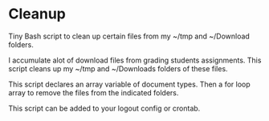 # Cleanup
Tiny Bash script to clean up certain files from my ~/tmp and ~/Download folders.

I accumulate alot of download files from grading students assignments. This script cleans up my ~/tmp and ~/Downloads folders of these files.

This script declares an array variable of document types. Then a for loop array to remove the files from the indicated folders.

This script can be added to your logout config or crontab.
